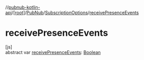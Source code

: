 //[pubnub-kotlin-api](../../../../index.md)/[[root]](../../index.md)/[PubNub](../index.md)/[SubscriptionOptions](index.md)/[receivePresenceEvents](receive-presence-events.md)

# receivePresenceEvents

[js]\
abstract var [receivePresenceEvents](receive-presence-events.md): [Boolean](https://kotlinlang.org/api/latest/jvm/stdlib/kotlin/-boolean/index.html)
